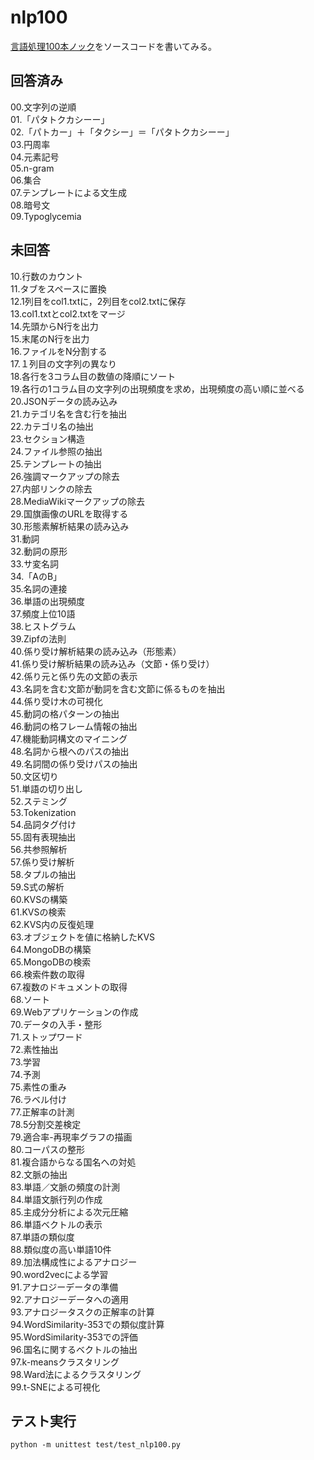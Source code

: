 # nlp100

[言語処理100本ノック](http://www.cl.ecei.tohoku.ac.jp/nlp100/)をソースコードを書いてみる。

## 回答済み

00.文字列の逆順  
01.「パタトクカシーー」  
02.「パトカー」＋「タクシー」＝「パタトクカシーー」  
03.円周率  
04.元素記号  
05.n-gram  
06.集合  
07.テンプレートによる文生成  
08.暗号文  
09.Typoglycemia  

## 未回答

10.行数のカウント  
11.タブをスペースに置換  
12.1列目をcol1.txtに，2列目をcol2.txtに保存  
13.col1.txtとcol2.txtをマージ  
14.先頭からN行を出力  
15.末尾のN行を出力  
16.ファイルをN分割する  
17.１列目の文字列の異なり  
18.各行を3コラム目の数値の降順にソート  
19.各行の1コラム目の文字列の出現頻度を求め，出現頻度の高い順に並べる  
20.JSONデータの読み込み  
21.カテゴリ名を含む行を抽出  
22.カテゴリ名の抽出  
23.セクション構造  
24.ファイル参照の抽出  
25.テンプレートの抽出  
26.強調マークアップの除去  
27.内部リンクの除去  
28.MediaWikiマークアップの除去  
29.国旗画像のURLを取得する  
30.形態素解析結果の読み込み  
31.動詞  
32.動詞の原形  
33.サ変名詞  
34.「AのB」  
35.名詞の連接  
36.単語の出現頻度  
37.頻度上位10語  
38.ヒストグラム  
39.Zipfの法則  
40.係り受け解析結果の読み込み（形態素）  
41.係り受け解析結果の読み込み（文節・係り受け）  
42.係り元と係り先の文節の表示  
43.名詞を含む文節が動詞を含む文節に係るものを抽出  
44.係り受け木の可視化  
45.動詞の格パターンの抽出  
46.動詞の格フレーム情報の抽出  
47.機能動詞構文のマイニング  
48.名詞から根へのパスの抽出  
49.名詞間の係り受けパスの抽出  
50.文区切り  
51.単語の切り出し  
52.ステミング  
53.Tokenization  
54.品詞タグ付け  
55.固有表現抽出  
56.共参照解析  
57.係り受け解析  
58.タプルの抽出  
59.S式の解析  
60.KVSの構築  
61.KVSの検索  
62.KVS内の反復処理  
63.オブジェクトを値に格納したKVS  
64.MongoDBの構築  
65.MongoDBの検索  
66.検索件数の取得  
67.複数のドキュメントの取得  
68.ソート  
69.Webアプリケーションの作成  
70.データの入手・整形  
71.ストップワード  
72.素性抽出  
73.学習  
74.予測  
75.素性の重み  
76.ラベル付け  
77.正解率の計測  
78.5分割交差検定  
79.適合率-再現率グラフの描画  
80.コーパスの整形  
81.複合語からなる国名への対処  
82.文脈の抽出  
83.単語／文脈の頻度の計測  
84.単語文脈行列の作成  
85.主成分分析による次元圧縮  
86.単語ベクトルの表示  
87.単語の類似度  
88.類似度の高い単語10件  
89.加法構成性によるアナロジー  
90.word2vecによる学習  
91.アナロジーデータの準備  
92.アナロジーデータへの適用  
93.アナロジータスクの正解率の計算  
94.WordSimilarity-353での類似度計算  
95.WordSimilarity-353での評価  
96.国名に関するベクトルの抽出  
97.k-meansクラスタリング  
98.Ward法によるクラスタリング  
99.t-SNEによる可視化  

## テスト実行

```
python -m unittest test/test_nlp100.py
```
